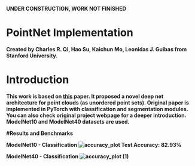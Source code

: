 <b> UNDER CONSTRUCTION, WORK NOT FINISHED
# PointNet Implementation
Created by Charles R. Qi, Hao Su, Kaichun Mo, Leonidas J. Guibas from Stanford University. 

# Introduction
This work is based on [this](https://arxiv.org/abs/1612.00593) paper. It proposed a novel deep net architecture for point clouds (as unordered point sets). Original paper is implemented in PyTorch with classification and segmentation modules. You can also check original project webpage for a deeper introduction. ModelNet10 and ModelNet40 datasets are used. 

#Results and Benchmarks

ModelNet10 - Classification
![accuracy_plot](https://github.com/gencturkmert/pointnet_implementation/assets/91569858/c1d41af7-f165-43bf-bad8-171027b60688)
Test Accuracy: 82.93%

ModelNet40 - Classification
![accuracy_plot (1)](https://github.com/gencturkmert/pointnet_implementation/assets/91569858/83866ebe-069d-4318-aa9e-2daa89f18d6d)
